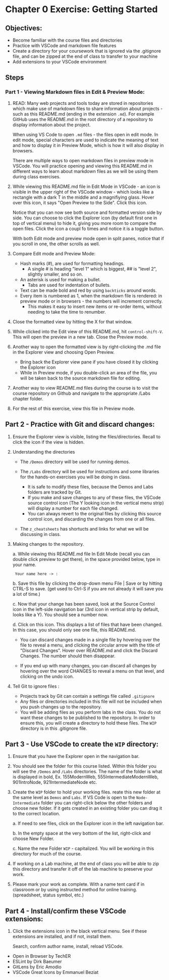 # Chapter 0 Exercise: Getting Started

## Objectives:
* Become familiar with the course files and directories
* Practice with VSCode and markdown file features
* Create a directory for your coursework that is ignored via the .gitignore file, and can be zipped at the end of class to transfer to your machine
* Add extensions to your VSCode environment

## Steps

### Part 1 - Viewing Markdown files in Edit & Preview Mode:

1. READ: Many web projects and tools today are stored in repositories which make use of markdown files to share information about projects - such as this README.md (ending in the extension `.md`). For example GitHub uses the README.md in the root directory of a repository to display information about the project.

    When using VS Code to open `.md` files - the files open in edit mode. In edit mode, special characters are used to indicate the meaning of text and how to display it in Preview Mode, which is how it will also display in browsers. 

    There are multiple ways to open markdown files in preview mode in VSCode. You will practice opening and viewing this README.md in different ways to learn about markdown files as we will be using them during class exercises.


1. While viewing this README.md file in Edit Mode in VSCode - an icon is visible in the upper right of the VSCode window - which looks like a rectangle with a dark T in the middle and a magnifiying glass. 
    Hover over this icon, it says "Open Preview to the Side". Click this icon.

    Notice that you can now see both source and formatted version side by side. You can choose to click the Explorer icon (by default first one in top of vertical menu) to hide it, giving you more room to compare the open files. Click the icon a coupl fo times and notice it is a toggle button. 
    
    With both Edit mode and preview mode open in split panes, notice that if you scroll in one, the other scrolls as well. 

1. Compare Edit mode and Preview Mode:

    * Hash marks (#), are used for formatting headings.
        * A single # is heading "level 1" which is biggest, ## is "level 2", slightly smaller, and so on.
    * An asterisk is used for making a bullet.
        * Tabs are used for indentation of bullets.
    * Text can be made bold and red by using `backticks` around words.
    * Every item is numbered as 1, when the markdown file is rendered: in preview mode or in browsers - the numbers will increment correctly.
        * This makes it easy to insert new items or re-order items, without needing to take the time to renumber.

1. Close the formatted view by hitting the X for that window.

1. While clicked into the Edit view of this README.md, hit `control-shift-V`. This will  open the preview in a new tab. Close the Preview mode.

1. Another way to open the formatted view is by right-clicking the .md file in the Explorer view and choosing Open Preview. 
    * Bring back the Explorer view pane if you have closed it by clicking the Explorer icon 
    * While in Preview mode, if you double-click an area of the file, you will be taken back to the source markdown file for editing. 

1. Another way to view README.md files during the course is to visit the course repository on Github and navigate to the appropriate /Labs chapter folder.

1. For the rest of this exercise, view this file in Preview mode. 

## Part 2 - Practice with Git and discard changes:

1. Ensure the Explorer view is visible, listing the files/directories. Recall to click the icon if the view is hidden. 

1. Understanding the directories
    * The `/Demos` directory will be used for running demos.
    * The `/Labs` directory will be used for instructions and some libraries for the hands-on exercises you will be doing in class. 

        * It is safe to modify these files, because the Demos and Labs folders are tracked by Git. 
        * If you make and save changes to any of these files, the VSCode source control icon (The Y looking icon in the vertical menu strip) will display a number for each file changed. 
        * You can always revert to the original files by clicking this source control icon, and discarding the changes from one or all files. 
    * The `z_cheatsheets` has shortucts and links for what we will be discussing in class.

1. Making changes to the repository.
    
    a. While viewing this README.md file In Edit Mode (recall you can double click preview to get there), in the space provided below, type in your name.
    
        Your name here -> : 
    
    b. Save this file by clicking the drop-down menu File | Save or by hitting CTRL-S to save. (get used to Ctrl-S if you are not already it will save you a lot of time.) 

    c. Now that your change has been saved, look at the Source Control icon in the  left-side navigation bar (3rd icon in vertical strip by default, looks like a Y). You should see a number now. 
    
    d. Click on this icon.  This displays a list of files that have been changed. In this case, you should only see one file, this README.md. 
        
    * You can discard changes made in a single file by hovering over the file to reveal a menu, and clicking the circular arrow with the title of "Discard Changes". Hover over README.md and click the Discard Changes. The number should then disappear.  

    * If you end up with many changes, you can discard all changes by hovering over the word CHANGES to reveal a menu on that level, and clicking on the undo icon.

1. Tell Git to ignore files : 
    
    * Projects track by Git can contain a settings file called `.gitignore`
    * Any files or directories included in this file will not be included when you push changes up to the repository.
    * You will be adding files as you perform labs in the class.  You do not want these changes to be published to the repository.  In order to ensure this, you will create a directory to hold these files.  The `WIP` directory is in this .gitignore file.

## Part 3 - Use VSCode to create the `WIP` directory:

1. Ensure that you have the Explorer open in the navigation bar.

1. You should see the folder for this course listed. Within this folder you will see the `/Demos` and `/Labs` directories. The name of the folder is what is displayed in bold,  Ex. 155ModernWeb, 555IntermediateModernWeb, 901IntroNode, 921IntermediateNode etc.
    
1. Create the `WIP` folder to hold your working files. reate this new folder at the same level as `Demos` and `Labs`.   If VS Code is open to the `Node-Intermediate` folder you can right-click below the other folders and choose new folder. If it gets created in an existing folder you can drag it to the correct location.

    a. If need to see files, click on the Explorer icon in the left navigation bar.
    
    b. In the empty space at the very bottom of the list, right-click and choose New Folder.
    
    c. Name the new Folder `WIP` - capitalized. You will be working in this directory for much of the course. 

1. If working on a Lab machine, at the end of class you will be able to zip this directory and transfer it off of the lab machine to preserve your work.

1. Please mark your work as complete. With a name tent card if in classroom or by using instructed method for online training. (spreadsheet, status symbol, etc.)


## Part 4 - Install/confirm these VSCode extensions:

1. Click the extensions icon in the black vertical menu. See if these extensions are installed, and if not, install them.

    Search, confirm author name, install, reload VSCode.
    
 * Open in Browser by TechER
 * ESLint by Dirk Baeumer
 * GitLens by Eric Amodio
 * VSCode Great Icons by Emmanuel Beziat

